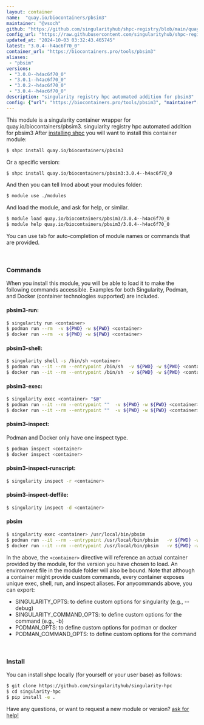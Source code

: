 ```yaml
---
layout: container
name:  "quay.io/biocontainers/pbsim3"
maintainer: "@vsoch"
github: "https://github.com/singularityhub/shpc-registry/blob/main/quay.io/biocontainers/pbsim3/container.yaml"
config_url: "https://raw.githubusercontent.com/singularityhub/shpc-registry/main/quay.io/biocontainers/pbsim3/container.yaml"
updated_at: "2024-10-03 03:32:43.465745"
latest: "3.0.4--h4ac6f70_0"
container_url: "https://biocontainers.pro/tools/pbsim3"
aliases:
 - "pbsim"
versions:
 - "3.0.0--h4ac6f70_0"
 - "3.0.1--h4ac6f70_0"
 - "3.0.2--h4ac6f70_0"
 - "3.0.4--h4ac6f70_0"
description: "singularity registry hpc automated addition for pbsim3"
config: {"url": "https://biocontainers.pro/tools/pbsim3", "maintainer": "@vsoch", "description": "singularity registry hpc automated addition for pbsim3", "latest": {"3.0.4--h4ac6f70_0": "sha256:e12bec850b7c9e9db00c8741d28e1577826fefcab4fe2a75bb6ed559893075f6"}, "tags": {"3.0.0--h4ac6f70_0": "sha256:940e5060c68c8d6abe39efac4d0d1a7f31033b7058834b3be773372b5a39ddb5", "3.0.1--h4ac6f70_0": "sha256:e7251aaf28ec973c547cc0062c3a52c683e9340c600eb44e953907a053e5b2a4", "3.0.2--h4ac6f70_0": "sha256:1f968e6c3f1627a9d5c92d70a40029d953ed18c5d9786b6b8b52c25697e65d30", "3.0.4--h4ac6f70_0": "sha256:e12bec850b7c9e9db00c8741d28e1577826fefcab4fe2a75bb6ed559893075f6"}, "docker": "quay.io/biocontainers/pbsim3", "aliases": {"pbsim": "/usr/local/bin/pbsim"}}
---
```


This module is a singularity container wrapper for quay.io/biocontainers/pbsim3.
singularity registry hpc automated addition for pbsim3
After [installing shpc](#install) you will want to install this container module:


```bash
$ shpc install quay.io/biocontainers/pbsim3
```

Or a specific version:

```bash
$ shpc install quay.io/biocontainers/pbsim3:3.0.4--h4ac6f70_0
```

And then you can tell lmod about your modules folder:

```bash
$ module use ./modules
```

And load the module, and ask for help, or similar.

```bash
$ module load quay.io/biocontainers/pbsim3/3.0.4--h4ac6f70_0
$ module help quay.io/biocontainers/pbsim3/3.0.4--h4ac6f70_0
```

You can use tab for auto-completion of module names or commands that are provided.

<br>

### Commands

When you install this module, you will be able to load it to make the following commands accessible.
Examples for both Singularity, Podman, and Docker (container technologies supported) are included.

#### pbsim3-run:

```bash
$ singularity run <container>
$ podman run --rm  -v ${PWD} -w ${PWD} <container>
$ docker run --rm  -v ${PWD} -w ${PWD} <container>
```

#### pbsim3-shell:

```bash
$ singularity shell -s /bin/sh <container>
$ podman run --it --rm --entrypoint /bin/sh  -v ${PWD} -w ${PWD} <container>
$ docker run --it --rm --entrypoint /bin/sh  -v ${PWD} -w ${PWD} <container>
```

#### pbsim3-exec:

```bash
$ singularity exec <container> "$@"
$ podman run --it --rm --entrypoint ""  -v ${PWD} -w ${PWD} <container> "$@"
$ docker run --it --rm --entrypoint ""  -v ${PWD} -w ${PWD} <container> "$@"
```

#### pbsim3-inspect:

Podman and Docker only have one inspect type.

```bash
$ podman inspect <container>
$ docker inspect <container>
```

#### pbsim3-inspect-runscript:

```bash
$ singularity inspect -r <container>
```

#### pbsim3-inspect-deffile:

```bash
$ singularity inspect -d <container>
```


#### pbsim

```bash
$ singularity exec <container> /usr/local/bin/pbsim
$ podman run --it --rm --entrypoint /usr/local/bin/pbsim   -v ${PWD} -w ${PWD} <container> -c " $@"
$ docker run --it --rm --entrypoint /usr/local/bin/pbsim   -v ${PWD} -w ${PWD} <container> -c " $@"
```



In the above, the `<container>` directive will reference an actual container provided
by the module, for the version you have chosen to load. An environment file in the
module folder will also be bound. Note that although a container
might provide custom commands, every container exposes unique exec, shell, run, and
inspect aliases. For anycommands above, you can export:

 - SINGULARITY_OPTS: to define custom options for singularity (e.g., --debug)
 - SINGULARITY_COMMAND_OPTS: to define custom options for the command (e.g., -b)
 - PODMAN_OPTS: to define custom options for podman or docker
 - PODMAN_COMMAND_OPTS: to define custom options for the command

<br>

### Install

You can install shpc locally (for yourself or your user base) as follows:

```bash
$ git clone https://github.com/singularityhub/singularity-hpc
$ cd singularity-hpc
$ pip install -e .
```

Have any questions, or want to request a new module or version? [ask for help!](https://github.com/singularityhub/singularity-hpc/issues)